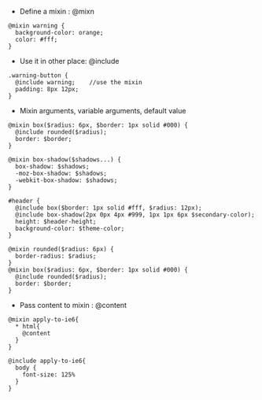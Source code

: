 - Define a mixin : @mixn
```
@mixin warning {
  background-color: orange;
  color: #fff;
}

```

- Use it in other place: @include
```
.warning-button {
  @include warning;    //use the mixin
  padding: 8px 12px;
}
```

- Mixin arguments, variable arguments, default value
```
@mixin box($radius: 6px, $border: 1px solid #000) {
  @include rounded($radius);
  border: $border;
}

@mixin box-shadow($shadows...) {
  box-shadow: $shadows;
  -moz-box-shadow: $shadows;
  -webkit-box-shadow: $shadows;
}

#header {
  @include box($border: 1px solid #fff, $radius: 12px);
  @include box-shadow(2px 0px 4px #999, 1px 1px 6px $secondary-color);
  height: $header-height;
  background-color: $theme-color;
}
```

```
@mixin rounded($radius: 6px) {
  border-radius: $radius;
}
@mixin box($radius: 6px, $border: 1px solid #000) {
  @include rounded($radius);
  border: $border;
}
```

- Pass content to mixin : @content
```
@mixin apply-to-ie6{
  * html{
    @content
  }
}

@include apply-to-ie6{
  body {
    font-size: 125%
  }
}
```